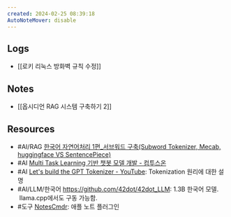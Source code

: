 ```yaml
---
created: 2024-02-25 08:39:18
AutoNoteMover: disable
---
```


## Logs
- [[로키 리눅스 방화벽 규칙 수정]]

## Notes
- [[옵시디언 RAG 시스템 구축하기 2]]

## Resources
- #AI/RAG [한국어 자연어처리 1편_서브워드 구축(Subword Tokenizer, Mecab,  huggingface VS SentencePiece)](https://keep-steady.tistory.com/37)
- #AI [Multi Task Learning 기반 챗봇 모델 개발 - 컴투스온](https://on.com2us.com/tech/multi-task-learning-%EA%B8%B0%EB%B0%98-%EC%B1%97%EB%B4%87-%EB%AA%A8%EB%8D%B8-%EA%B0%9C%EB%B0%9C)
- #AI [Let's build the GPT Tokenizer - YouTube](https://www.youtube.com/watch?v=zduSFxRajkE): Tokenization 원리에 대한 설명
- #AI/LLM/한국어 https://github.com/42dot/42dot_LLM: 1.3B 한국어 모델.  llama.cpp에서도 구동 가능함.
- #도구 [NotesCmdr](https://smallest.app/notescmdr/): 애플 노트 플러그인





